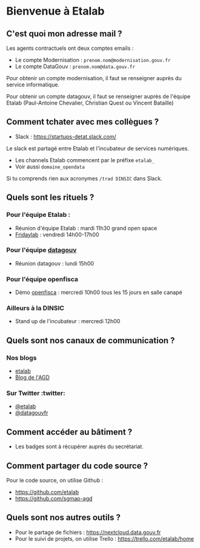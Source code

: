 # Bienvenue à Etalab

## C'est quoi mon adresse mail ?

Les agents contractuels ont deux comptes emails :

* Le compte Modernisation : `prenom.nom@modernisation.gouv.fr`
* Le compte DataGouv : `prenom.nom@data.gouv.fr`

Pour obtenir un compte modernisation, il faut se renseigner auprès du service informatique.

Pour obtenir un compte datagouv, il faut se renseigner auprès de l'équipe Etalab (Paul-Antoine Chevalier, Christian Quest ou Vincent Bataille)

## Comment tchater avec mes collègues ?

* Slack : https://startups-detat.slack.com/

Le slack est partagé entre Etalab et l'incubateur de services numériques. 

* Les channels Etalab commencent par le préfixe `etalab_` 
* Voir aussi `domaine_opendata`

Si tu comprends rien aux acronymes `/trad DINSIC` dans Slack.

## Quels sont les rituels ?

### Pour l'équipe Etalab : 

* Réunion d'équipe Etalab : mardi 11h30 grand open space
* [Fridaylab](etalab/fridaylab) : vendredi 14h00-17h00

### Pour l'équipe [datagouv](https://www.data.gouv.fr/fr/) 

* Réunion datagouv : lundi 15h00 

### Pour l'équipe openfisca 

* Démo [openfisca](https://fr.openfisca.org/) : mercredi 10h00 tous les 15 jours en salle canapé 

### Ailleurs à la DINSIC 

* Stand up de l'incubateur : mercredi 12h00 

## Quels sont nos canaux de communication ? 

### Nos blogs 

* [etalab](http://etalab.gouv.fr/)
* [Blog de l'AGD](https://agd.data.gouv.fr/)

### Sur Twitter :twitter:

* [@etalab](https://twitter.com/etalab)
* [@datagouvfr](https://twitter.com/datagouvfr)

## Comment accéder au bâtiment ?

- Les badges sont à récupérer auprès du secrétariat.

## Comment partager du code source ?

Pour le code source, on utilise Github : 

* https://github.com/etalab
* https://github.com/sgmap-agd

## Quels sont nos autres outils ? 

* Pour le partage de fichiers : https://nextcloud.data.gouv.fr
* Pour le suivi de projets, on utilise Trello : https://trello.com/etalab/home
